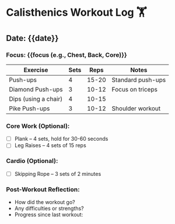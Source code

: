 
# Calisthenics Workout Log 🏋️

## Date: {{date}}

### Focus: {{focus (e.g., Chest, Back, Core)}}

| Exercise               | Sets  | Reps  | Notes                   |
| ---------------------- | ----- | ----- | ----------------------- |
| Push-ups               | 4     | 15-20 | Standard push-ups        |
| Diamond Push-ups       | 3     | 10-12 | Focus on triceps         |
| Dips (using a chair)   | 4     | 10-15 |                          |
| Pike Push-ups          | 3     | 10-12 | Shoulder workout         |

### Core Work (Optional):
- [ ] Plank – 4 sets, hold for 30-60 seconds
- [ ] Leg Raises – 4 sets of 15 reps

### Cardio (Optional):
- [ ] Skipping Rope – 3 sets of 2 minutes

### Post-Workout Reflection:
- How did the workout go?
- Any difficulties or strengths?
- Progress since last workout:
